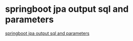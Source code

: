 # springboot jpa output sql and parameters
[springboot jpa output sql and parameters](https://aiwithcloud.com/2022/09/15/springboot_jpa_output_sql_and_parameters/)